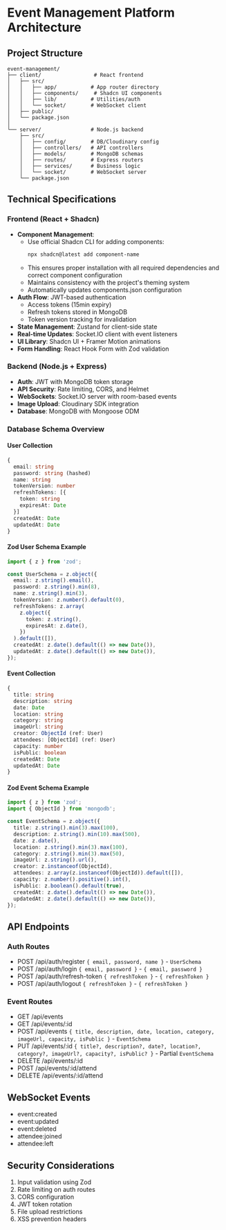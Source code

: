 # Event Management Platform Architecture

## Project Structure
```
event-management/
├── client/                 # React frontend
│   ├── src/
│   │   ├── app/           # App router directory
│   │   ├── components/     # Shadcn UI components
│   │   ├── lib/           # Utilities/auth
│   │   └── socket/        # WebSocket client
│   ├── public/
│   └── package.json
│
└── server/                # Node.js backend
    ├── src/
    │   ├── config/        # DB/Cloudinary config
    │   ├── controllers/   # API controllers
    │   ├── models/        # MongoDB schemas  
    │   ├── routes/        # Express routers
    │   ├── services/      # Business logic
    │   └── socket/        # WebSocket server
    └── package.json
```

## Technical Specifications

### Frontend (React + Shadcn)
- **Component Management**: 
  - Use official Shadcn CLI for adding components:
    ```bash
    npx shadcn@latest add component-name
    ```
  - This ensures proper installation with all required dependencies and correct component configuration
  - Maintains consistency with the project's theming system
  - Automatically updates components.json configuration
- **Auth Flow**: JWT-based authentication
  - Access tokens (15min expiry)
  - Refresh tokens stored in MongoDB
  - Token version tracking for invalidation
- **State Management**: Zustand for client-side state
- **Real-time Updates**: Socket.IO client with event listeners
- **UI Library**: Shadcn UI + Framer Motion animations
- **Form Handling**: React Hook Form with Zod validation

### Backend (Node.js + Express)
- **Auth**: JWT with MongoDB token storage
- **API Security**: Rate limiting, CORS, and Helmet
- **WebSockets**: Socket.IO server with room-based events
- **Image Upload**: Cloudinary SDK integration
- **Database**: MongoDB with Mongoose ODM

### Database Schema Overview

#### User Collection
```typescript
{
  email: string
  password: string (hashed)
  name: string
  tokenVersion: number
  refreshTokens: [{
    token: string
    expiresAt: Date
  }]
  createdAt: Date
  updatedAt: Date
}
```

#### Zod User Schema Example
```typescript
import { z } from 'zod';

const UserSchema = z.object({
  email: z.string().email(),
  password: z.string().min(8),
  name: z.string().min(3),
  tokenVersion: z.number().default(0),
  refreshTokens: z.array(
    z.object({
      token: z.string(),
      expiresAt: z.date(),
    })
  ).default([]),
  createdAt: z.date().default(() => new Date()),
  updatedAt: z.date().default(() => new Date()),
});
```

#### Event Collection
```typescript
{
  title: string
  description: string
  date: Date
  location: string
  category: string
  imageUrl: string
  creator: ObjectId (ref: User)
  attendees: [ObjectId] (ref: User)
  capacity: number
  isPublic: boolean
  createdAt: Date
  updatedAt: Date
}
```

#### Zod Event Schema Example

```typescript
import { z } from 'zod';
import { ObjectId } from 'mongodb';

const EventSchema = z.object({
  title: z.string().min(3).max(100),
  description: z.string().min(10).max(500),
  date: z.date(),
  location: z.string().min(3).max(100),
  category: z.string().min(3).max(50),
  imageUrl: z.string().url(),
  creator: z.instanceof(ObjectId),
  attendees: z.array(z.instanceof(ObjectId)).default([]),
  capacity: z.number().positive().int(),
  isPublic: z.boolean().default(true),
  createdAt: z.date().default(() => new Date()),
  updatedAt: z.date().default(() => new Date()),
});
```

## API Endpoints

### Auth Routes
- POST /api/auth/register  `{ email, password, name }` - `UserSchema`
- POST /api/auth/login `{ email, password }` - `{ email, password }`
- POST /api/auth/refresh-token `{ refreshToken }` - `{ refreshToken }`
- POST /api/auth/logout `{ refreshToken }` - `{ refreshToken }`

### Event Routes
- GET /api/events
- GET /api/events/:id
- POST /api/events  `{ title, description, date, location, category, imageUrl, capacity, isPublic }` - `EventSchema`
- PUT /api/events/:id `{ title?, description?, date?, location?, category?, imageUrl?, capacity?, isPublic? }` - Partial `EventSchema`
- DELETE /api/events/:id
- POST /api/events/:id/attend
- DELETE /api/events/:id/attend

## WebSocket Events
- event:created
- event:updated
- event:deleted
- attendee:joined
- attendee:left

## Security Considerations
1. Input validation using Zod
2. Rate limiting on auth routes
3. CORS configuration
4. JWT token rotation
5. File upload restrictions
6. XSS prevention headers
